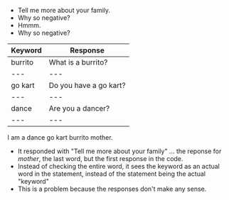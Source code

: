* Tell me more about your family.
* Why so negative?
* Hmmm.
* Why so negative?


|Keyword|Response|
|---|---|
|burrito|What is a burrito?|
|---|---|
|go kart|Do you have a go kart?|
|---|---|
|dance|Are you a dancer?|
|---|---|

I am a dance go kart burrito mother.
* It responded with "Tell me more about your family" ... the reponse for _mother_, the last word, but the first response in the code.
* Instead of checking the entire word, it sees the keyword as an actual word in the statement, instead of the statement being the actual "keyword"
* This is a problem because the responses don't make any sense.